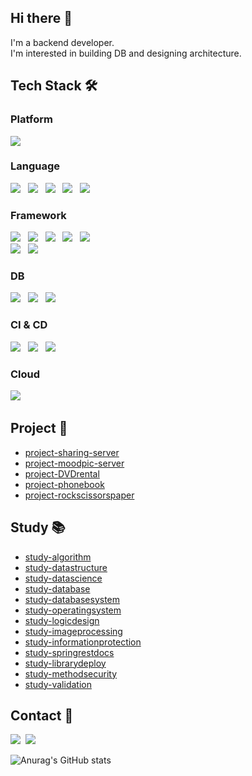 ## Hi there 👋
I'm a backend developer. </br>
I'm interested in building DB and designing architecture.

## Tech Stack 🛠
### Platform
<img src="https://img.shields.io/badge/macOS-777777?style=flat&logo=Apple&logoColor=white"/>

### Language
<img src="https://img.shields.io/badge/C-A8B9CC?style=flat&logo=C&logoColor=white"/> &nbsp;
<img src="https://img.shields.io/badge/C++-00599C?style=flat&logo=C%2B%2B&logoColor=white"/> &nbsp;
<img src="https://img.shields.io/badge/Java-007396?style=flat&logo=Java&logoColor=white"/> &nbsp;
<img src="https://img.shields.io/badge/Python-3776AB?style=flat&logo=Python&logoColor=white"/> &nbsp;
<img src="https://img.shields.io/badge/MATLAB-D24939?style=flat&logo=MATLAB&logoColor=white"/> &nbsp;

### Framework
<img src="https://img.shields.io/badge/Spring-6DB33F?style=flat&logo=Spring&logoColor=white"/> &nbsp;
<img src="https://img.shields.io/badge/Spring Boot-6DB33F?style=flat&logo=Spring Boot&logoColor=white"/> &nbsp;
<img src="https://img.shields.io/badge/Spring Security-6DB33F?style=flat&logo=Spring Security&logoColor=white"/> &nbsp;
<img src="https://img.shields.io/badge/Spring Batch-6DB33F?style=flat&logo=Databricks&logoColor=white"/> &nbsp;
<img src="https://img.shields.io/badge/Spring Data JPA-6DB33F?style=flat&logo=Databricks&logoColor=white"/> &nbsp;
<br/>
<img src="https://img.shields.io/badge/Apache Kafka-231F20?style=flat&logo=Apache Kafka&logoColor=white"/> &nbsp;
<img src="https://img.shields.io/badge/ZooKeeper-E79537?style=flat&logo=ZooKeeper&logoColor=white"/> &nbsp;


### DB
<img src="https://img.shields.io/badge/MySQL-4479A1?style=flat&logo=MySQL&logoColor=white"/> &nbsp;
<img src="https://img.shields.io/badge/MariaDB-003545?style=flat&logo=MariaDB&logoColor=white"/> &nbsp;
<img src="https://img.shields.io/badge/PostgreSQL-4169E1?style=flat&logo=PostgreSQL&logoColor=white"/> &nbsp;

### CI & CD
<img src="https://img.shields.io/badge/Docker-2496ED?style=flat&logo=Docker&logoColor=white"/> &nbsp;
<img src="https://img.shields.io/badge/Jenkins-D24939?style=flat&logo=Jenkins&logoColor=white"/> &nbsp;
<img src="https://img.shields.io/badge/Kubernetes-326CE5?style=flat&logo=Kubernetes&logoColor=white"/> &nbsp;

### Cloud
<img src="https://img.shields.io/badge/Amazon AWS-232F3E?style=flat&logo=Amazon AWS&logoColor=white"/> &nbsp;

## Project :handshake:
- [project-sharing-server](https://github.com/rere950303/project-sharing-server)
- [project-moodpic-server](https://github.com/depromeet/11th_5team/tree/docs/readme)
- [project-DVDrental](https://github.com/rere950303/project-DVDrental)
- [project-phonebook](https://github.com/rere950303/project-phonebook)
- [project-rockscissorspaper](https://github.com/rere950303/project-rockscissorspaper)

## Study :books:
- [study-algorithm](https://github.com/rere950303/study-algorithm)
- [study-datastructure](https://github.com/rere950303/study-datastructure)
- [study-datascience](https://github.com/rere950303/study-datascience)
- [study-database](https://github.com/rere950303/study-database)
- [study-databasesystem](https://github.com/rere950303/study-databasesystem)
- [study-operatingsystem](https://github.com/rere950303/study-operatingsystem)
- [study-logicdesign](https://github.com/rere950303/study-logicdesign)
- [study-imageprocessing](https://github.com/rere950303/study-imageprocessing)
- [study-informationprotection](https://github.com/rere950303/study-informationprotection)
- [study-springrestdocs](https://github.com/rere950303/study-springrestdocs)
- [study-librarydeploy](https://github.com/rere950303/study-librarydeploy)
- [study-methodsecurity](https://github.com/rere950303/study-methodsecurity)
- [study-validation](https://github.com/rere950303/study-validation)

## Contact 💌
<a target="_blank" href="https://rere950303.github.io"><img src="https://img.shields.io/badge/Blog-CC0000?style=flat&logo=Jekyll&logoColor=white"/></a>&nbsp;
<a target="_blank" href="mailto:yhwjjang1995@naver.com"><img src="https://img.shields.io/badge/Email-03C75A?style=flat&logo=Naver&logoColor=white"/></a>&nbsp;

![Anurag's GitHub stats](https://github-readme-stats.vercel.app/api?username=rere950303&show_icons=true&theme=radical)
